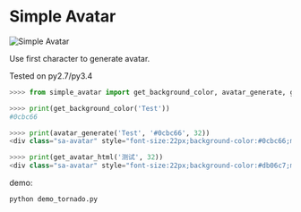 # Simple Avatar

![Simple Avatar](http://rpgame.net/pics/simple-avatar.png?v=2)

Use first character to generate avatar.

Tested on py2.7/py3.4

```python
>>>> from simple_avatar import get_background_color, avatar_generate, get_avatar_html

>>>> print(get_background_color('Test'))
#0cbc66

>>>> print(avatar_generate('Test', '#0cbc66', 32))
<div class="sa-avatar" style="font-size:22px;background-color:#0cbc66;min-height:32px;min-width:32px;line-height:32px">T</div>

>>>> print(get_avatar_html('测试', 32))
<div class="sa-avatar" style="font-size:22px;background-color:#db06c7;min-height:32px;min-width:32px;line-height:32px">测</div>

```

demo:

```bash
python demo_tornado.py
```
